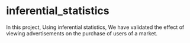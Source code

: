 # inferential_statistics
In this project, Using inferential statistics, We have validated the effect of viewing advertisements on the purchase of users of a market.
